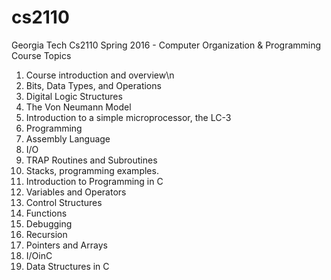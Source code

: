 # cs2110
Georgia Tech Cs2110 Spring 2016 - Computer Organization &amp; Programming
Course Topics
1. Course introduction and overview\n
2. Bits, Data Types, and Operations
3. Digital Logic Structures
4. The Von Neumann Model
5. Introduction to a simple microprocessor, the LC-3
6. Programming
7. Assembly Language
8. I/O
9. TRAP Routines and Subroutines
10. Stacks, programming examples.
11. Introduction to Programming in C
12. Variables and Operators
13. Control Structures
14. Functions
15. Debugging
16. Recursion
17. Pointers and Arrays
18. I/OinC
19. Data Structures in C
